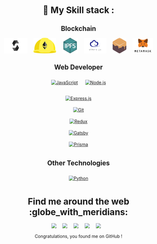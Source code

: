 

<h1 align="center"> 🍁 My Skill stack :</h1>
<h2 align="center">Blockchain</h2>
<div align="center" style="display: flex; justify-content: center; flex-wrap: wrap; gap: 20px;">  
  <a href="https://github.com/ENZOMOTIVE/enzomotive/blob/main/solidity-1.png?raw=true" target="_blank">
    <img src="https://github.com/ENZOMOTIVE/enzomotive/blob/main/solidity-1.png?raw=true" alt="Solidity" height="50" />
  </a>
  <a href="https://github.com/ENZOMOTIVE/enzomotive/blob/main/hardhat-logo.jpg?raw=true" target="_blank">
    <img src="https://github.com/ENZOMOTIVE/enzomotive/blob/main/hardhat-logo.jpg?raw=true" alt="Hardhat" height="50" />
  </a>
  <a href="https://github.com/ENZOMOTIVE/enzomotive/blob/main/IPFS-logo.png?raw=true" target="_blank">
    <img src="https://github.com/ENZOMOTIVE/enzomotive/blob/main/IPFS-logo.png?raw=true" alt="IPFS" height="50" />
  </a>
  <a href="https://github.com/ENZOMOTIVE/enzomotive/blob/main/ether.js-logo.png?raw=true" target="_blank">
    <img src="https://github.com/ENZOMOTIVE/enzomotive/blob/main/ether.js-logo.png?raw=true" alt="Ether.js" height="50" />
  </a>
  <a href="https://github.com/ENZOMOTIVE/enzomotive/blob/main/ganache-logo.png?raw=true" target="_blank">
    <img src="https://github.com/ENZOMOTIVE/enzomotive/blob/main/ganache-logo.png?raw=true" alt="Ganache" height="50" />
  </a>
  <a href="https://github.com/ENZOMOTIVE/enzomotive/blob/main/metamask-logo.png?raw=true" target="_blank">
    <img src="https://github.com/ENZOMOTIVE/enzomotive/blob/main/metamask-logo.png?raw=true" alt="MetaMask" height="50" />
  </a>
</div>




<h2 align="center"> Web Developer </h2>
  <div align="center">  
<a href="https://www.javascript.com/" target="_blank"><img style="margin: 10px" src="https://sambitsargam.github.io/readme/skills-assets/javascript-original.svg" alt="JavaScript" height="50" /></a>  
<a href="https://nodejs.org/" target="_blank"><img style="margin: 10px" src="https://sambitsargam.github.io/readme/skills-assets/nodejs-original-wordmark.svg" alt="Node.js" height="50" /></a>  
 
<a href="https://expressjs.com/" target="_blank"><img style="margin: 10px" src="https://sambitsargam.github.io/readme/skills-assets/express-original-wordmark.svg" alt="Express.js" height="50" /></a>  
<a href="https://github.com/" target="_blank"><img style="margin: 10px" src="https://sambitsargam.github.io/readme/skills-assets/git-scm-icon.svg" alt="Git" height="50" /></a>  
<a href="https://redux.js.org/" target="_blank"><img style="margin: 10px" src="https://sambitsargam.github.io/readme/skills-assets/redux-original.svg" alt="Redux" height="50" /></a>  
<a href="https://www.gatsbyjs.com/" target="_blank"><img style="margin: 10px" src="https://sambitsargam.github.io/readme/skills-assets/gatsby.png" alt="Gatsby" height="50" /></a>  
<a href="https://www.prisma.io/" target="_blank"><img style="margin: 10px" src="https://sambitsargam.github.io/readme/skills-assets/prisma.png" alt="Prisma" height="50" /></a>  
</div>

<h2 align="center"> Other Technologies</h2>
  <div align="center">  
<a href="https://www.python.org/" target="_blank"><img style="margin: 10px" src="https://sambitsargam.github.io/readme/skills-assets/python-original.svg" alt="Python" height="50" /></a> 
</div>
  
  





<h1 align="center"> Find me around the web :globe_with_meridians:</h1>
<p align="center">
  <a href="https://www.linkedin.com/in/sambitsargam/"><img src="https://img.shields.io/badge/linkedin-%230077B5.svg?&style=for-the-badge&logo=linkedin&logoColor=white" /></a>&nbsp;&nbsp;&nbsp;&nbsp;
  <a href="mailto:sambitsargam2003@gmail.com"><img src="https://img.shields.io/badge/gmail-%23D14836.svg?&style=for-the-badge&logo=gmail&logoColor=white" /></a>&nbsp;&nbsp;&nbsp;&nbsp;
  <a href="https://www.twitter.com/sambitsargam"><img src="https://img.shields.io/badge/twitter-%231DA1F2.svg?&style=for-the-badge&logo=twitter&logoColor=white" /></a>&nbsp;&nbsp;&nbsp;&nbsp;
  <a href="https://www.instagram.com/myself_sambit/"><img src="https://img.shields.io/badge/Instagram-E4405F?style=for-the-badge&logo=instagram&logoColor=white" /></a>&nbsp;&nbsp;&nbsp;&nbsp;
  <a href="https://medium.com/@sambitsargam"><img src="https://img.shields.io/badge/medium-%2312100E.svg?&style=for-the-badge&logo=medium&logoColor=white" /></a>&nbsp;&nbsp;&nbsp;&nbsp;
</p>

 <p align="center"> Congratulations, you found me on GitHub ! </p>
